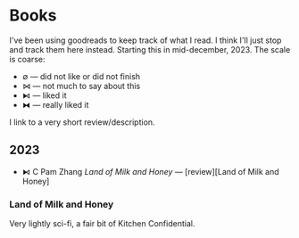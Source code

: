 # Books

I've been using goodreads to keep track of what I read. I think I'll just stop
and track them here instead. Starting this in mid-december, 2023. The scale
is coarse: 

* ∅ — did not like or did not finish
* ⋈ — not much to say about this
* ⧑ — liked it
* ⧓ — really liked it


I link to a very short review/description.

## 2023
* ⧑ C Pam Zhang _Land of Milk and Honey_ — [review][Land of Milk and Honey]
 
### Land of Milk and Honey
Very lightly sci-fi, a fair bit of Kitchen Confidential.
